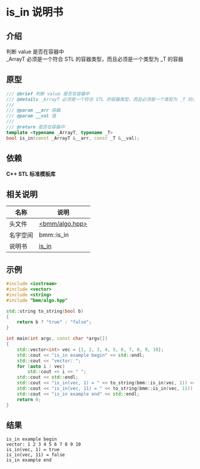 # is_in 说明书

## 介绍

判断 value 是否在容器中  
_ArrayT 必须是一个符合 STL 的容器类型，而且必须是一个类型为 _T 的容器

## 原型

```c++
/// @brief 判断 value 是否在容器中
/// @details _ArrayT 必须是一个符合 STL 的容器类型，而且必须是一个类型为 _T 的容器
///
/// @param __arr 容器
/// @param __val 值
///
/// @return 是否在容器中
template <typename _ArrayT, typename _T>
bool is_in(const _ArrayT &__arr, const _T &__val);
```

## 依赖

**C++ STL 标准模板库**

## 相关说明

|名称|说明|
|--|--|
|头文件|[<bmm/algo.hpp>](/bmm/algo.hpp)|
|名字空间|bmm::is_in|
|说明书|[is_in](/doc/manual/is_in.md)|

## 示例

```c++
#include <iostream>
#include <vector>
#include <string>
#include "bmm/algo.hpp"

std::string to_string(bool b)
{
    return b ? "true" : "false";
}

int main(int argc, const char *argv[])
{
    std::vector<int> vec = {1, 2, 3, 4, 5, 6, 7, 8, 9, 10};
    std::cout << "is_in example begin" << std::endl;
    std::cout << "vector: ";
    for (auto i : vec)
        std::cout << i << " ";
    std::cout << std::endl;
    std::cout << "is_in(vec, 1) = " << to_string(bmm::is_in(vec, 1)) << std::endl;
    std::cout << "is_in(vec, 11) = " << to_string(bmm::is_in(vec, 11)) << std::endl;
    std::cout << "is_in example end" << std::endl;
    return 0;
}
```

## 结果

```text
is_in example begin
vector: 1 2 3 4 5 6 7 8 9 10 
is_in(vec, 1) = true
is_in(vec, 11) = false
is_in example end
```
